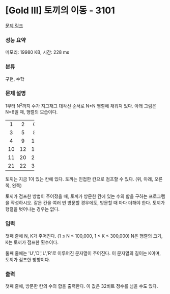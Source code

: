 # [Gold III] 토끼의 이동 - 3101 

[문제 링크](https://www.acmicpc.net/problem/3101) 

### 성능 요약

메모리: 19980 KB, 시간: 228 ms

### 분류

구현, 수학

### 문제 설명

<p>1부터 N<sup>2</sup>까지 수가 지그재그 대각선 순서로 N*N 행렬에 채워져 있다. 아래 그림은 N=6일 때, 행렬의 모습이다.</p>

<table class="table table-bordered" style="width:18%;">
	<tbody>
		<tr>
			<td style="width:3%; text-align:center;">1</td>
			<td style="width:3%; text-align:center;">2</td>
			<td style="width:3%; text-align:center;">6</td>
			<td style="width:3%; text-align:center;">7</td>
			<td style="width:3%; text-align:center;">15</td>
			<td style="width:3%; text-align:center;">16</td>
		</tr>
		<tr>
			<td style="text-align:center;">3</td>
			<td style="text-align:center;">5</td>
			<td style="text-align:center;">8</td>
			<td style="text-align:center;">14</td>
			<td style="text-align:center;">17</td>
			<td style="text-align:center;">26</td>
		</tr>
		<tr>
			<td style="text-align:center;">4</td>
			<td style="text-align:center;">9</td>
			<td style="text-align:center;">13</td>
			<td style="text-align:center;">18</td>
			<td style="text-align:center;">25</td>
			<td style="text-align:center;">27</td>
		</tr>
		<tr>
			<td style="text-align:center;">10</td>
			<td style="text-align:center;">12</td>
			<td style="text-align:center;">19</td>
			<td style="text-align:center;">24</td>
			<td style="text-align:center;">28</td>
			<td style="text-align:center;">33</td>
		</tr>
		<tr>
			<td style="text-align:center;">11</td>
			<td style="text-align:center;">20</td>
			<td style="text-align:center;">23</td>
			<td style="text-align:center;">29</td>
			<td style="text-align:center;">32</td>
			<td style="text-align:center;">34</td>
		</tr>
		<tr>
			<td style="text-align:center;">21</td>
			<td style="text-align:center;">22</td>
			<td style="text-align:center;">30</td>
			<td style="text-align:center;">31</td>
			<td style="text-align:center;">35</td>
			<td style="text-align:center;">36</td>
		</tr>
	</tbody>
</table>

<p>토끼는 지금 1이 있는 칸에 있다. 토끼는 인접한 칸으로 점프할 수 있다. (위, 아래, 오른쪽, 왼쪽)</p>

<p>토끼가 점프한 방법이 주어졌을 때, 토끼가 방문한 칸에 있는 수의 합을 구하는 프로그램을 작성하시오. 같은 칸을 여러 번 방문할 경우에도, 방문할 때 마다 더해야 한다. 토끼가 행렬을 벗어나는 경우는 없다.</p>

### 입력 

 <p>첫째 줄에 N, K가 주어진다. (1 ≤ N ≤ 100,000, 1 ≤ K ≤ 300,000) N은 행렬의 크기, K는 토끼가 점프한 횟수이다.</p>

<p>둘째 줄에는 'U','D','L','R'로 이루어진 문자열이 주어진다. 이 문자열의 길이는 K이며, 토끼가 점프한 방향이다.</p>

### 출력 

 <p>첫째 줄에, 방문한 칸의 수의 합을 출력한다. 이 값은 32비트 정수를 넘을 수도 있다.</p>


